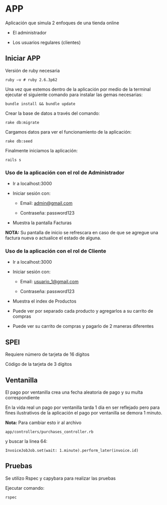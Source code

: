 # APP

Aplicación que simula 2 enfoques de una tienda online 

* El administrador 

* Los usuarios regulares (clientes) 

## Iniciar APP

Versión de ruby necesaria 

``` 
ruby –v # ruby 2.6.3p62 
``` 

Una vez que estemos dentro de la aplicación por medio de la terminal ejecutar el siguiente comando para instalar las gemas necesarias:  

``` 
bundle install && bundle update  
``` 

Crear la base de datos a través del comando: 

``` 
rake db:migrate 
``` 

Cargamos datos para ver el funcionamiento de la aplicación:  

``` 
rake db:seed 
``` 

Finalmente iniciamos la aplicación: 

``` 
rails s 
``` 

### Uso de la aplicación con el rol de Administrador 

* Ir a localhost:3000 

* Iniciar sesión con: 

  * Email: admin@gmail.com 

   * Contraseña: password123 

* Muestra la pantalla Facturas  

**NOTA:** Su pantalla de inicio se refrescara en caso de que se agregue una factura nueva o actualice el estado de alguna. 

### Uso de la aplicación con el rol de Cliente

* Ir a localhost:3000 

* Iniciar sesión con: 

   * Email: usuario_1@gmail.com

   * Contraseña: password123 

* Muestra el index de Productos 

* Puede ver por separado cada producto y agregarlos a su carrito de compras 

* Puede ver su carrito de compras y pagarlo de 2 maneras diferentes 


## SPEI 

Requiere número de tarjeta de 16 dígitos 

Código de la tarjeta de 3 dígitos 

## Ventanilla 

El pago por ventanilla crea una fecha aleatoria de pago y su multa correspondiente 

En la vida real un pago por ventanilla tarda 1 día en ser reflejado pero para fines ilustrativos de la aplicación el pago por ventanilla se demora 1 minuto.

**Nota:**
Para cambiar esto ir al archivo 

```
app/controllers/purchases_controller.rb
```

y buscar la linea 64:
```
InvoiceJobJob.set(wait: 1.minute).perform_later(invoice.id)
```
## Pruebas

Se utilizo Rspec y capybara para realizar las pruebas

Ejecutar comando:

```
rspec
```
